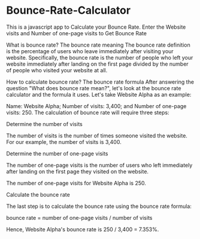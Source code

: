 # Bounce-Rate-Calculator
This is a javascript app to Calculate your Bounce Rate. Enter the Website visits and Number of one-page visits to Get Bounce Rate


What is bounce rate? The bounce rate meaning
The bounce rate definition is the percentage of users who leave immediately after visiting your website. Specifically, the bounce rate is the number of people who left your website immediately after landing on the first page divided by the number of people who visited your website at all.

How to calculate bounce rate? The bounce rate formula
After answering the question "What does bounce rate mean?", let's look at the bounce rate calculator and the formula it uses. Let's take Website Alpha as an example:

Name: Website Alpha;
Number of visits: 3,400; and
Number of one-page visits: 250.
The calculation of bounce rate will require three steps:

Determine the number of visits

The number of visits is the number of times someone visited the website. For our example, the number of visits is 3,400.

Determine the number of one-page visits

The number of one-page visits is the number of users who left immediately after landing on the first page they visited on the website.

The number of one-page visits for Website Alpha is 250.

Calculate the bounce rate

The last step is to calculate the bounce rate using the bounce rate formula:

bounce rate = number of one-page visits / number of visits

Hence, Website Alpha's bounce rate is 250 / 3,400 = 7.353%.